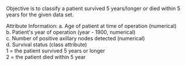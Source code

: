 Objective is to classify a patient survived 5 years/longer or died within 5 years for the given data set.

Attribute Information:
a. Age of patient at time of operation (numerical)                                       
b. Patient's year of operation (year - 1900, numerical)                             
c. Number of positive axillary nodes detected (numerical)                            
d. Survival status (class attribute)                         
         1 = the patient survived 5 years or longer                                
         2 = the patient died within 5 year                                             
